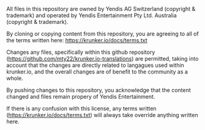 All files in this repository are owned by Yendis AG Switzerland (copyright & trademark) and operated by Yendis Entertainment Pty Ltd. Australia (copyright & trademark).

By cloning or copying content from this repository, you are agreeing to all of the terms written here: https://krunker.io/docs/terms.txt

Changes any files, specifically within this github repository (https://github.com/mty22/krunker.io-translations) are permitted, taking into account that the changes are directly related to langagues used within krunker.io, and the overall changes are of benefit to the community as a whole.

By pushing changes to this repository, you acknowledge that the content changed and files remain propery of Yendis Entertainment.

If there is any confusion with this license, any terms written (https://krunker.io/docs/terms.txt) will always take override anything written here.
